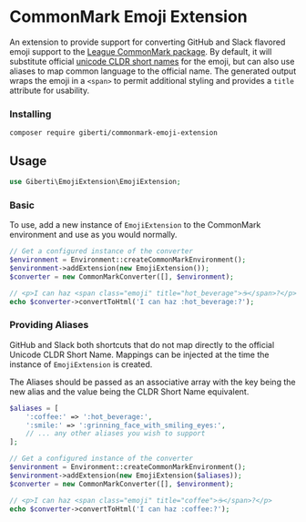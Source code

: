 # CommonMark Emoji Extension

An extension to provide support for converting GitHub and Slack flavored emoji support to the [League CommonMark package](https://commonmark.thephpleague.com/).
By default, it will substitute official [unicode CLDR short names](http://unicode.org/emoji/charts/full-emoji-list.html) for the emoji, but can also use aliases to map common language to the official name.
The generated output wraps the emoji in a `<span>` to permit additional styling and provides a `title` attribute for usability.

### Installing

```
composer require giberti/commonmark-emoji-extension
```

## Usage

```php
use Giberti\EmojiExtension\EmojiExtension;
```

### Basic

To use, add a new instance of `EmojiExtension` to the CommonMark environment and use as you would normally.

```php
// Get a configured instance of the converter
$environment = Environment::createCommonMarkEnvironment();
$environment->addExtension(new EmojiExtension());
$converter = new CommonMarkConverter([], $environment);

// <p>I can haz <span class="emoji" title="hot_beverage">☕</span>?</p>
echo $converter->convertToHtml('I can haz :hot_beverage:?');
```

### Providing Aliases

GitHub and Slack both shortcuts that do not map directly to the official Unicode CLDR Short Name. Mappings can be injected at the time the instance of `EmojiExtension` is created.

The Aliases should be passed as an associative array with the key being the new alias and the value being the CLDR Short Name equivalent.

```php
$aliases = [
    ':coffee:' => ':hot_beverage:',
    ':smile:' => ':grinning_face_with_smiling_eyes:',
    // ... any other aliases you wish to support
];

// Get a configured instance of the converter
$environment = Environment::createCommonMarkEnvironment();
$environment->addExtension(new EmojiExtension($aliases));
$converter = new CommonMarkConverter([], $environment);

// <p>I can haz <span class="emoji" title="coffee">☕</span>?</p>
echo $converter->convertToHtml('I can haz :coffee:?');
```
